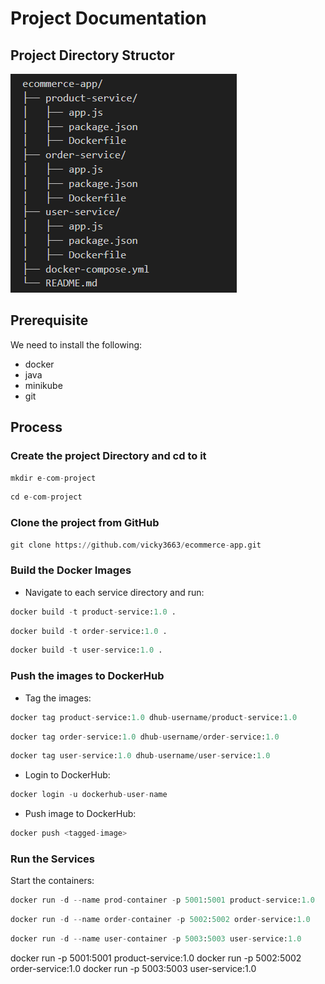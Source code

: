 # Project Documentation

## Project Directory Structor

![alt text](image.png)

## Prerequisite

We need to install the following:
- docker 
- java
- minikube
- git

## Process

### Create the project Directory and cd to it

```python
mkdir e-com-project
```

```python
cd e-com-project
```

### Clone the project from GitHub 

```python
git clone https://github.com/vicky3663/ecommerce-app.git
```

### Build the Docker Images

- Navigate to each service directory and run:

```python
docker build -t product-service:1.0 .
```

```python
docker build -t order-service:1.0 .
```

```python
docker build -t user-service:1.0 .
```

### Push the images to DockerHub

- Tag the images:

```python
docker tag product-service:1.0 dhub-username/product-service:1.0 
```

```python
docker tag order-service:1.0 dhub-username/order-service:1.0
```

```python
docker tag user-service:1.0 dhub-username/user-service:1.0 
```

- Login to DockerHub:

```python
docker login -u dockerhub-user-name
``` 

- Push image to DockerHub:

```python
docker push <tagged-image>
```

### Run the Services

Start the containers:

```python
docker run -d --name prod-container -p 5001:5001 product-service:1.0
```

```python
docker run -d --name order-container -p 5002:5002 order-service:1.0
```

```python
docker run -d --name user-container -p 5003:5003 user-service:1.0
```

docker run -p 5001:5001 product-service:1.0
docker run -p 5002:5002 order-service:1.0
docker run -p 5003:5003 user-service:1.0
